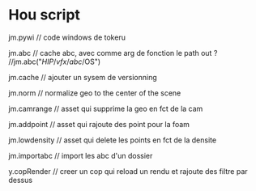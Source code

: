 # Hou script

jm.pywi // code windows de tokeru

jm.abc // cache abc, avec comme arg de fonction le path out ? //jm.abc("$HIP/vfx/abc/$OS")

jm.cache // ajouter un sysem de versionning

jm.norm // normalize geo to the center of the scene

jm.camrange // asset qui supprime la geo en fct de la cam

jm.addpoint // asset qui rajoute des point pour la foam

jm.lowdensity // asset qui delete les points en fct de la densite

jm.importabc // import les abc d'un dossier 

y.copRender // creer un cop qui reload un rendu et rajoute des filtre par dessus
